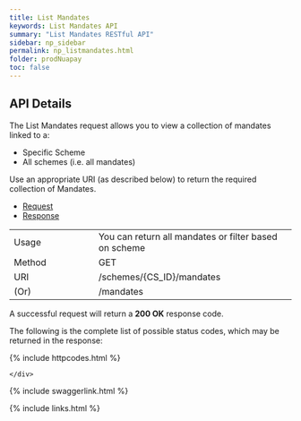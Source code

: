 ```yaml
---
title: List Mandates
keywords: List Mandates API
summary: "List Mandates RESTful API"
sidebar: np_sidebar
permalink: np_listmandates.html
folder: prodNuapay
toc: false
---
```


## API Details

The List Mandates request allows you to view a collection of mandates linked to a:

* Specific Scheme
* All schemes (i.e. all mandates)

Use an appropriate URI (as described below) to return the required collection of Mandates.


<ul id="profileTabs" class="nav nav-tabs">
    <li class="active"><a href="#profile" data-toggle="tab">Request</a></li>
    <li><a href="#about" data-toggle="tab">Response</a></li>
   
</ul>
  <div class="tab-content">
<div role="tabpanel" class="tab-pane active" id="profile">


  <table>
<colgroup>
<col width="30%" />
<col width="90%" />
</colgroup>

<tbody>
<tr>
<td markdown="span">Usage</td>
<td markdown="span">You can return all mandates or filter based on scheme</td>
</tr>
<tr>
<td markdown="span">Method</td>
<td markdown="span"><span class="label label-success">GET </span>
</td>
</tr>
<tr>
<td markdown="span">URI</td>
<td markdown="span">/schemes/{CS_ID}/mandates 
</td>
</tr>
<tr>
<td markdown="span">(Or)</td>
<td markdown="span">/mandates
</td>
</tr>
</tbody>
</table>



</div>

<div role="tabpanel" class="tab-pane" id="about">
<p>A successful request will return a <b>200 OK</b> response code.</p>
<p>The following is the complete list of possible status codes, which may be returned in the response:</p>
      {% include httpcodes.html %}
    
    
    </div>


</div>

{% include swaggerlink.html %}


{% include links.html %}
